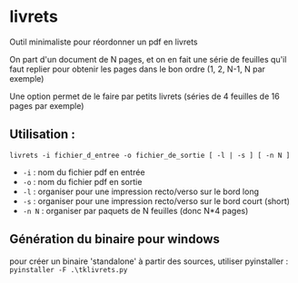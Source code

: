 # livrets

Outil minimaliste pour réordonner un pdf en livrets

On part d'un document de N pages, et on en fait une série de feuilles qu'il faut replier pour obtenir les pages dans le bon ordre (1, 2, N-1, N par exemple)

Une option permet de le faire par petits livrets (séries de 4 feuilles de 16 pages par exemple)

## Utilisation :
`livrets -i fichier_d_entree -o fichier_de_sortie [ -l | -s ] [ -n N ]`
 * `-i` : nom du fichier pdf en entrée
 * `-o` : nom du fichier pdf en sortie
 * `-l` : organiser pour une impression recto/verso sur le bord long
 * `-s` : organiser pour une impression recto/verso sur le bord court (short)
 * `-n N` : organiser par paquets de N feuilles (donc N*4 pages)

## Génération du binaire pour windows
pour créer un binaire 'standalone' à partir des sources, utiliser pyinstaller :
  `pyinstaller -F .\tklivrets.py`
